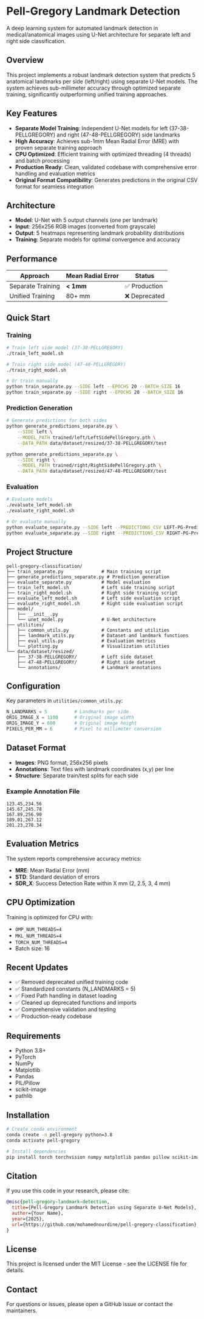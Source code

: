 # Pell-Gregory Landmark Detection

A deep learning system for automated landmark detection in medical/anatomical images using U-Net architecture for separate left and right side classification.

## Overview

This project implements a robust landmark detection system that predicts 5 anatomical landmarks per side (left/right) using separate U-Net models. The system achieves sub-millimeter accuracy through optimized separate training, significantly outperforming unified training approaches.

## Key Features

- **Separate Model Training**: Independent U-Net models for left (37-38-PELLGREGORY) and right (47-48-PELLGREGORY) side landmarks
- **High Accuracy**: Achieves sub-1mm Mean Radial Error (MRE) with proven separate training approach
- **CPU Optimized**: Efficient training with optimized threading (4 threads) and batch processing
- **Production Ready**: Clean, validated codebase with comprehensive error handling and evaluation metrics
- **Original Format Compatibility**: Generates predictions in the original CSV format for seamless integration

## Architecture

- **Model**: U-Net with 5 output channels (one per landmark)
- **Input**: 256x256 RGB images (converted from grayscale)
- **Output**: 5 heatmaps representing landmark probability distributions
- **Training**: Separate models for optimal convergence and accuracy

## Performance

| Approach | Mean Radial Error | Status |
|----------|------------------|---------|
| Separate Training | **< 1mm** | ✅ Production |
| Unified Training | 80+ mm | ❌ Deprecated |

## Quick Start

### Training

```bash
# Train left side model (37-38-PELLGREGORY)
./train_left_model.sh

# Train right side model (47-48-PELLGREGORY)  
./train_right_model.sh

# Or train manually
python train_separate.py --SIDE left --EPOCHS 20 --BATCH_SIZE 16
python train_separate.py --SIDE right --EPOCHS 20 --BATCH_SIZE 16
```

### Prediction Generation

```bash
# Generate predictions for both sides
python generate_predictions_separate.py \
    --SIDE left \
    --MODEL_PATH trained/left/LeftSidePellGregory.pth \
    --DATA_PATH data/dataset/resized/37-38-PELLGREGORY/test

python generate_predictions_separate.py \
    --SIDE right \
    --MODEL_PATH trained/right/RightSidePellGregory.pth \
    --DATA_PATH data/dataset/resized/47-48-PELLGREGORY/test
```

### Evaluation

```bash
# Evaluate models
./evaluate_left_model.sh
./evaluate_right_model.sh

# Or evaluate manually
python evaluate_separate.py --SIDE left --PREDICTIONS_CSV LEFT-PG-Predictions.csv
python evaluate_separate.py --SIDE right --PREDICTIONS_CSV RIGHT-PG-Predictions.csv
```

## Project Structure

```
pell-gregory-classification/
├── train_separate.py              # Main training script
├── generate_predictions_separate.py # Prediction generation
├── evaluate_separate.py           # Model evaluation
├── train_left_model.sh            # Left side training script
├── train_right_model.sh           # Right side training script
├── evaluate_left_model.sh         # Left side evaluation script
├── evaluate_right_model.sh        # Right side evaluation script
├── model/
│   ├── __init__.py
│   └── unet_model.py              # U-Net architecture
├── utilities/
│   ├── common_utils.py            # Constants and utilities
│   ├── landmark_utils.py          # Dataset and landmark functions
│   ├── eval_utils.py              # Evaluation metrics
│   └── plotting.py                # Visualization utilities
└── data/dataset/resized/
    ├── 37-38-PELLGREGORY/         # Left side dataset
    ├── 47-48-PELLGREGORY/         # Right side dataset
    └── annotations/               # Landmark annotations
```

## Configuration

Key parameters in `utilities/common_utils.py`:

```python
N_LANDMARKS = 5          # Landmarks per side
ORIG_IMAGE_X = 1100      # Original image width
ORIG_IMAGE_Y = 600       # Original image height  
PIXELS_PER_MM = 6        # Pixel to millimeter conversion
```

## Dataset Format

- **Images**: PNG format, 256x256 pixels
- **Annotations**: Text files with landmark coordinates (x,y) per line
- **Structure**: Separate train/test splits for each side

### Example Annotation File
```
123.45,234.56
145.67,245.78
167.89,256.90
189.01,267.12
201.23,278.34
```

## Evaluation Metrics

The system reports comprehensive accuracy metrics:

- **MRE**: Mean Radial Error (mm)
- **STD**: Standard deviation of errors
- **SDR_X**: Success Detection Rate within X mm (2, 2.5, 3, 4 mm)

## CPU Optimization

Training is optimized for CPU with:
- `OMP_NUM_THREADS=4`
- `MKL_NUM_THREADS=4` 
- `TORCH_NUM_THREADS=4`
- Batch size: 16

## Recent Updates

- ✅ Removed deprecated unified training code
- ✅ Standardized constants (N_LANDMARKS = 5)
- ✅ Fixed Path handling in dataset loading
- ✅ Cleaned up deprecated functions and imports
- ✅ Comprehensive validation and testing
- ✅ Production-ready codebase

## Requirements

- Python 3.8+
- PyTorch
- NumPy
- Matplotlib
- Pandas
- PIL/Pillow
- scikit-image
- pathlib

## Installation

```bash
# Create conda environment
conda create -n pell-gregory python=3.8
conda activate pell-gregory

# Install dependencies
pip install torch torchvision numpy matplotlib pandas pillow scikit-image
```

## Citation

If you use this code in your research, please cite:

```bibtex
@misc{pell-gregory-landmark-detection,
  title={Pell-Gregory Landmark Detection using Separate U-Net Models},
  author={Your Name},
  year={2025},
  url={https://github.com/mohamednourdine/pell-gregory-classification}
}
```

## License

This project is licensed under the MIT License - see the LICENSE file for details.

## Contact

For questions or issues, please open a GitHub issue or contact the maintainers.
